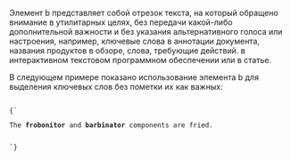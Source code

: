 <p>
	Элемент <LE>b</LE> представляет собой отрезок текста, на который обращено внимание в утилитарных целях, без передачи какой-либо дополнительной важности и без указания альтернативного голоса или настроения, например, ключевые слова в аннотации документа, названия продуктов в обзоре, слова, требующие действий. в интерактивном текстовом программном обеспечении или в статье.
<p>

<ExampleBox>

В следующем примере показано использование элемента b для выделения ключевых слов без пометки их как важных:

<Code>
{`
<p>The <b>frobonitor</b> and <b>barbinator</b> components are fried.</p>
`}
</Code>

</ExampleBox>